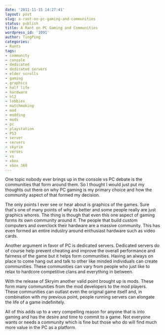 ```yaml
---
date: '2011-11-15 14:27:41'
layout: post
slug: a-rant-on-pc-gaming-and-communities
status: publish
title: A Rant on PC Gaming and Communities
wordpress_id: '1091'
author: TingPing
categories:
- Rants
tags:
- community
- console
- dedicated
- dedicated servers
- elder scrolls
- gaming
- graphics
- half life
- hardware
- hl2
- lobbies
- matchmaking
- mod
- modding
- mods
- pc
- playstation
- PS3
- server
- servers
- skyrim
- verses
- vs
- xbox
- xbox 360
---
```


One topic nobody ever brings up in the console vs PC debate is the communities that form around them. So I thought I would just put my thoughts out there on why PC gaming is my primary choice and how the community aspect of that formed my decision.



The only points I ever see or hear about is graphics of the games. Sure that's one of many points of why its better and some people really are just graphics whores. The thing is though that even this one aspect of gaming forms its own community around it. The people that build custom computers and overclock their hardware are a massive community. This has even formed an entire industry around enthusiast hardware such as video cards.

Another argument in favor of PC is dedicated servers. Dedicated servers do of course help prevent cheating and improve the overall performance and fairness of the game but it helps form communities. Having an always on place to come hang out and talk to other like minded individuals can create communities. These communities can vary from people who just like to relax to hardcore competitive clans and everything in between.

With the release of Skryim another valid point brought up is mods. These form many communities from the mod developers to the mod players. These communities can outlast even the original game itself and, in combination with my previous point, people running servers can elongate the life of a game indefinitely.

All of this adds up to a very compelling reason for anyone that is into gaming and has the desire and time to commit to a game. Not everyone wants or needs a community which is fine but those who do will find much more value in the PC as a platform.
